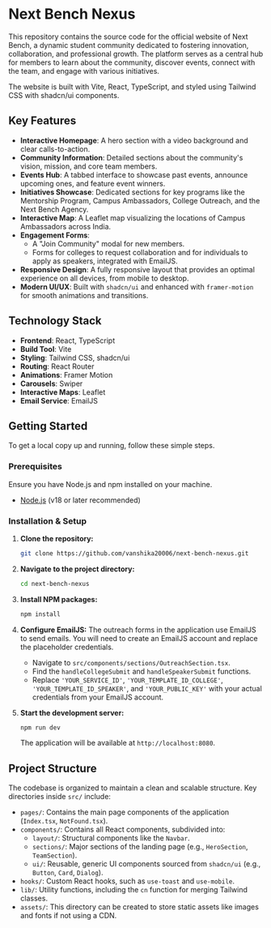 # Next Bench Nexus


This repository contains the source code for the official website of Next Bench, a dynamic student community dedicated to fostering innovation, collaboration, and professional growth. The platform serves as a central hub for members to learn about the community, discover events, connect with the team, and engage with various initiatives.

The website is built with Vite, React, TypeScript, and styled using Tailwind CSS with shadcn/ui components.

## Key Features

*   **Interactive Homepage**: A hero section with a video background and clear calls-to-action.
*   **Community Information**: Detailed sections about the community's vision, mission, and core team members.
*   **Events Hub**: A tabbed interface to showcase past events, announce upcoming ones, and feature event winners.
*   **Initiatives Showcase**: Dedicated sections for key programs like the Mentorship Program, Campus Ambassadors, College Outreach, and the Next Bench Agency.
*   **Interactive Map**: A Leaflet map visualizing the locations of Campus Ambassadors across India.
*   **Engagement Forms**:
    *   A "Join Community" modal for new members.
    *   Forms for colleges to request collaboration and for individuals to apply as speakers, integrated with EmailJS.
*   **Responsive Design**: A fully responsive layout that provides an optimal experience on all devices, from mobile to desktop.
*   **Modern UI/UX**: Built with `shadcn/ui` and enhanced with `framer-motion` for smooth animations and transitions.

## Technology Stack

*   **Frontend**: React, TypeScript
*   **Build Tool**: Vite
*   **Styling**: Tailwind CSS, shadcn/ui
*   **Routing**: React Router
*   **Animations**: Framer Motion
*   **Carousels**: Swiper
*   **Interactive Maps**: Leaflet
*   **Email Service**: EmailJS

## Getting Started

To get a local copy up and running, follow these simple steps.

### Prerequisites

Ensure you have Node.js and npm installed on your machine.
*   [Node.js](https://nodejs.org/) (v18 or later recommended)

### Installation & Setup

1.  **Clone the repository:**
    ```sh
    git clone https://github.com/vanshika20006/next-bench-nexus.git
    ```

2.  **Navigate to the project directory:**
    ```sh
    cd next-bench-nexus
    ```

3.  **Install NPM packages:**
    ```sh
    npm install
    ```

4.  **Configure EmailJS:**
    The outreach forms in the application use EmailJS to send emails. You will need to create an EmailJS account and replace the placeholder credentials.

    *   Navigate to `src/components/sections/OutreachSection.tsx`.
    *   Find the `handleCollegeSubmit` and `handleSpeakerSubmit` functions.
    *   Replace `'YOUR_SERVICE_ID'`, `'YOUR_TEMPLATE_ID_COLLEGE'`, `'YOUR_TEMPLATE_ID_SPEAKER'`, and `'YOUR_PUBLIC_KEY'` with your actual credentials from your EmailJS account.

5.  **Start the development server:**
    ```sh
    npm run dev
    ```
    The application will be available at `http://localhost:8080`.

## Project Structure

The codebase is organized to maintain a clean and scalable structure. Key directories inside `src/` include:

*   `pages/`: Contains the main page components of the application (`Index.tsx`, `NotFound.tsx`).
*   `components/`: Contains all React components, subdivided into:
    *   `layout/`: Structural components like the `Navbar`.
    *   `sections/`: Major sections of the landing page (e.g., `HeroSection`, `TeamSection`).
    *   `ui/`: Reusable, generic UI components sourced from `shadcn/ui` (e.g., `Button`, `Card`, `Dialog`).
*   `hooks/`: Custom React hooks, such as `use-toast` and `use-mobile`.
*   `lib/`: Utility functions, including the `cn` function for merging Tailwind classes.
*   `assets/`: This directory can be created to store static assets like images and fonts if not using a CDN.